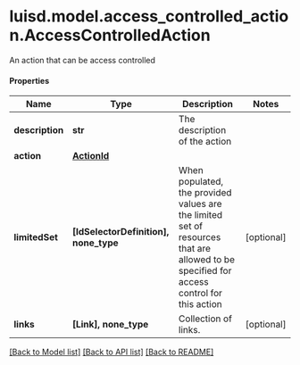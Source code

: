 # luisd.model.access_controlled_action.AccessControlledAction

An action that can be access controlled

#### Properties
Name | Type | Description | Notes
------------ | ------------- | ------------- | -------------
**description** | **str** | The description of the action | 
**action** | [**ActionId**](ActionId.md) |  | 
**limitedSet** | **[IdSelectorDefinition], none_type** | When populated, the provided values are the limited set of resources that are allowed to be specified for  access control for this action | [optional] 
**links** | **[Link], none_type** | Collection of links. | [optional] 

[[Back to Model list]](../../README.md#documentation-for-models) [[Back to API list]](../../README.md#documentation-for-api-endpoints) [[Back to README]](../../README.md)

